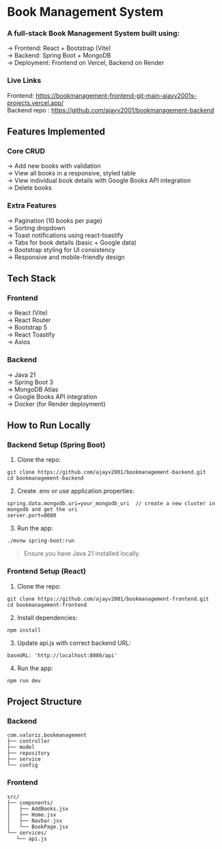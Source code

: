 # Book Management System

### A full-stack Book Management System built using:

→ Frontend: React + Bootstrap (Vite)<br/>
→ Backend: Spring Boot + MongoDB<br/>
→ Deployment: Frontend on Vercel, Backend on Render  

### Live Links

Frontend: https://bookmanagement-frontend-git-main-ajayv2001s-projects.vercel.app/<br/>
Backend repo : https://github.com/ajayv2001/bookmanagement-backend

## Features Implemented
### Core CRUD

→ Add new books with validation<br/>
→ View all books in a responsive, styled table<br/>
→ View individual book details with Google Books API integration<br/>
→ Delete books

### Extra Features

→ Pagination (10 books per page)<br/>
→ Sorting dropdown<br/>
→ Toast notifications using react-toastify<br/>
→ Tabs for book details (basic + Google data)<br/>
→ Bootstrap styling for UI consistency<br/>
→ Responsive and mobile-friendly design

## Tech Stack
### Frontend

→ React (Vite)<br/>
→ React Router<br/>
→ Bootstrap 5<br/>
→ React Toastify<br/>
→ Axios

### Backend

→ Java 21<br/>
→ Spring Boot 3<br/>
→ MongoDB Atlas<br/>
→ Google Books API integration<br/>
→ Docker (for Render deployment)

## How to Run Locally
### Backend Setup (Spring Boot)

 1. Clone the repo:<br/>
```
git clone https://github.com/ajayv2001/bookmanagement-backend.git
cd bookmanagement-backend
```
 2. Create .env or use application.properties:<br/>
```
spring.data.mongodb.uri=your_mongodb_uri  // create a new cluster in mongodb and get the uri
server.port=8080
```
 3. Run the app:<br/>
 ```
./mvnw spring-boot:run
```
> Ensure you have Java 21 installed locally.

### Frontend Setup (React)

 1. Clone the repo:<br/>
```
git clone https://github.com/ajayv2001/bookmanagement-frontend.git
cd bookmanagement-frontend
```
 2. Install dependencies:<br/>
```
npm install 
```
 3. Update api.js with correct backend URL:<br/>
 ```
baseURL: 'http://localhost:8080/api'
```
 4. Run the app:<br/>
  ```
npm run dev
```

## Project Structure

### Backend 

 ```
 com.valoriz.bookmanagement
├── controller
├── model
├── repository
├── service
└── config
```



### Frontend

 ```
src/
├── components/
│   ├── AddBooks.jsx
│   ├── Home.jsx
│   ├── Navbar.jsx
│   └── BookPage.jsx
└── services/
    └── api.js
```









